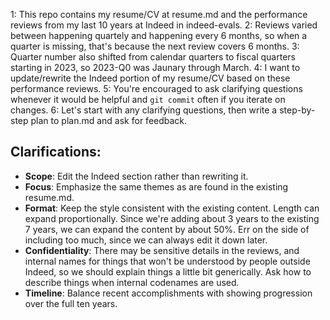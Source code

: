 1: This repo contains my resume/CV at resume.md and the performance reviews from my last 10 years at Indeed in indeed-evals.
2: Reviews varied between happening quartely and happening every 6 months, so when a quarter is missing, that's because the next review covers 6 months.
3: Quarter number also shifted from calendar quarters to fiscal quarters starting in 2023, so 2023-Q0 was Jaunary through March.
4: I want to update/rewrite the Indeed portion of my resume/CV based on these performance reviews.
5: You're encouraged to ask clarifying questions whenever it would be helpful and `git commit` often if you iterate on changes.
6: Let's start with any clarifying questions, then write a step-by-step plan to plan.md and ask for feedback.

## Clarifications:
- **Scope**: Edit the Indeed section rather than rewriting it.
- **Focus**: Emphasize the same themes as are found in the existing resume.md.
- **Format**: Keep the style consistent with the existing content. Length can expand proportionally. Since we're adding about 3 years to the existing 7 years, we can expand the content by about 50%. Err on the side of including too much, since we can always edit it down later.
- **Confidentiality**: There may be sensitive details in the reviews, and internal names for things that won't be understood by people outside Indeed, so we should explain things a little bit generically. Ask how to describe things when internal codenames are used.
- **Timeline**: Balance recent accomplishments with showing progression over the full ten years.
